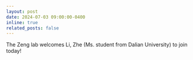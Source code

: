 ```yaml
---
layout: post
date: 2024-07-03 09:00:00-0400
inline: true
related_posts: false
---
```


The Zeng lab welcomes Li, Zhe (Ms. student from Dalian University) to join today!
